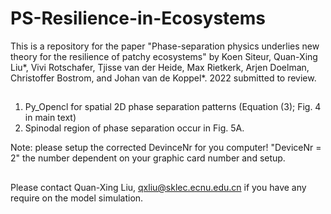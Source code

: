 # PS-Resilience-in-Ecosystems

This is a repository for the paper "Phase-separation physics underlies new theory for the resilience of patchy ecosystems" by Koen Siteur, Quan-Xing Liu*, Vivi Rotschafer, Tjisse van der Heide, Max Rietkerk, Arjen Doelman, Christoffer Bostrom, and Johan van de Koppel*. 2022 submitted to review.

##
1. Py_Opencl for spatial 2D phase separation patterns (Equation (3); Fig. 4 in main text)
2. Spinodal region of phase separation occur in Fig. 5A.

Note: please setup the corrected DevinceNr for you computer! "DeviceNr = 2" the number dependent on your graphic card number and setup.
##

##
Please contact Quan-Xing Liu, qxliu@sklec.ecnu.edu.cn if you have any require on the model simulation. 

